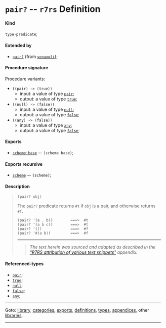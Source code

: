 

<a id='definition__r7rs__pair_3f'></a>

# `pair?` -- `r7rs` Definition


<a id='definition__r7rs__pair_3f__kind'></a>

#### Kind

`type-predicate`;


<a id='definition__r7rs__pair_3f__extended-by'></a>

#### Extended by

 * [`pair?`](../../vonuvoli/definitions/pair_3f.md#definition__vonuvoli__pair_3f) (from [`vonuvoli`](../../vonuvoli/_index.md#library__vonuvoli));


<a id='definition__r7rs__pair_3f__procedure-signature'></a>

#### Procedure signature

Procedure variants:
 * `((pair) -> (true))`
   * input: a value of type [`pair`](../../r7rs/types/pair.md#type__r7rs__pair);
   * output: a value of type [`true`](../../r7rs/types/true.md#type__r7rs__true);
 * `((null) -> (false))`
   * input: a value of type [`null`](../../r7rs/types/null.md#type__r7rs__null);
   * output: a value of type [`false`](../../r7rs/types/false.md#type__r7rs__false);
 * `((any) -> (false))`
   * input: a value of type [`any`](../../r7rs/types/any.md#type__r7rs__any);
   * output: a value of type [`false`](../../r7rs/types/false.md#type__r7rs__false);


<a id='definition__r7rs__pair_3f__exports'></a>

#### Exports

 * [`scheme:base`](../../r7rs/exports/scheme_3a_base.md#export__r7rs__scheme_3a_base) -- `(scheme base)`;


<a id='definition__r7rs__pair_3f__exports-recursive'></a>

#### Exports recursive

 * [`scheme`](../../r7rs/exports/scheme.md#export__r7rs__scheme) -- `(scheme)`;


<a id='definition__r7rs__pair_3f__description'></a>

#### Description

> ````
> (pair? obj)
> ````
> 
> 
> The `pair?` predicate returns `#t` if `obj` is a pair, and otherwise
> returns `#f`.
> 
> ````
> (pair? '(a . b))        ===>  #t
> (pair? '(a b c))        ===>  #t
> (pair? '())             ===>  #f
> (pair? '#(a b))         ===>  #f
> ````
> 
> 
> ----
> > *The text herein was sourced and adapted as described in the ["R7RS attribution of various text snippets"](../../r7rs/appendices/attribution.md#appendix__r7rs__attribution) appendix.*


<a id='definition__r7rs__pair_3f__referenced-types'></a>

#### Referenced-types

 * [`pair`](../../r7rs/types/pair.md#type__r7rs__pair);
 * [`true`](../../r7rs/types/true.md#type__r7rs__true);
 * [`null`](../../r7rs/types/null.md#type__r7rs__null);
 * [`false`](../../r7rs/types/false.md#type__r7rs__false);
 * [`any`](../../r7rs/types/any.md#type__r7rs__any);

----

Goto: [library](../../r7rs/_index.md#library__r7rs), [categories](../../r7rs/categories/_index.md#toc__r7rs__categories), [exports](../../r7rs/exports/_index.md#toc__r7rs__exports), [definitions](../../r7rs/definitions/_index.md#toc__r7rs__definitions), [types](../../r7rs/types/_index.md#toc__r7rs__types), [appendices](../../r7rs/appendices/_index.md#toc__r7rs__appendices), other [libraries](../../_libraries.md#toc__libraries).

----

